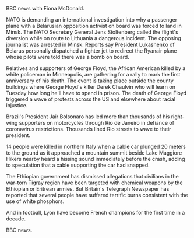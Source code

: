 BBC news with Fiona McDonald.

NATO is demanding an international investigation into why a passenger plane with a Belarusian opposition activist on board was forced to land in Minsk. The NATO Secretary General Jens Stoltenberg called the flight's diversion while on route to Lithuania a dangerous incident. The opposing journalist was arrested in Minsk. Reports say President Lukashenko of Belarus personally dispatched a fighter jet to redirect the Ryanair plane whose pilots were told there was a bomb on board.

Relatives and supporters of George Floyd, the African American killed by a white policeman in Minneapolis, are gathering for a rally to mark the first anniversary of his death. The event is taking place outside the county buildings where George Floyd's killer Derek Chaulvin who will learn on Tuesday how long he'll have to spend in prison. The death of George Floyd triggered a wave of protests across the US and elsewhere about racial injustice.

Brazil's President Jair Bolsonaro has led more than thousands of his right-wing supporters on motorcycles through Rio de Janeiro in defiance of coronavirus restrictions. Thousands lined Rio streets to wave to their president.

14 people were killed in northern Italy when a cable car plunged 20 meters to the ground as it approached a mountain summit beside Lake Maggiore Hikers nearby heard a hissing sound immediately before the crash, adding to speculation that a cable supporting the car had snapped.

The Ethiopian government has dismissed allegations that civilians in the war-torn Tigray region have been targeted with chemical weapons by the Ethiopian or Eritrean armies. But Britain's Telegraph Newspaper has reported that several people have suffered terrific burns consistent with the use of white phosphors. 

And in football, Lyon have become French champions for the first time in a decade.

BBC news.
